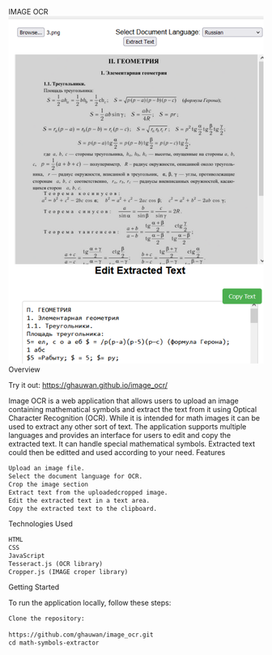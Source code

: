 
IMAGE OCR
<img src="images/1.png">
Overview

Try it out: https://ghauwan.github.io/image_ocr/

Image OCR is a web application that allows users to upload an image containing mathematical symbols and extract the text from it using Optical Character Recognition (OCR). While it is intended for math images it can be used to extract any other sort of text. The application supports multiple languages and provides an interface for users to edit and copy the extracted text. It can handle special mathematical symbols. Extracted text could then be editted and used according to your need.
Features

    Upload an image file.
    Select the document language for OCR.
    Crop the image section
    Extract text from the uploadedcropped image.
    Edit the extracted text in a text area.
    Copy the extracted text to the clipboard.

Technologies Used

    HTML
    CSS
    JavaScript
    Tesseract.js (OCR library)
    Cropper.js (IMAGE croper library)

Getting Started

To run the application locally, follow these steps:

    Clone the repository:

    https://github.com/ghauwan/image_ocr.git
    cd math-symbols-extractor
